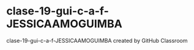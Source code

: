 # clase-19-gui-c-a-f-JESSICAAMOGUIMBA
clase-19-gui-c-a-f-JESSICAAMOGUIMBA created by GitHub Classroom
